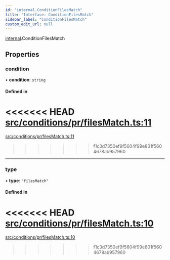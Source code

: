 ```yaml
---
id: "internal.ConditionFilesMatch"
title: "Interface: ConditionFilesMatch"
sidebar_label: "ConditionFilesMatch"
custom_edit_url: null
---
```


<!-- @format -->

[internal](../modules/internal.md).ConditionFilesMatch

## Properties

### condition

• **condition**: `string`

#### Defined in

<<<<<<< HEAD
[src/conditions/pr/filesMatch.ts:11](https://github.com/Resnovas/smartcloud/blob/b9e22a9/src/conditions/pr/filesMatch.ts#L11)
=======
[src/conditions/pr/filesMatch.ts:11](https://github.com/Resnovas/smartcloud/blob/b91f5b4/src/conditions/pr/filesMatch.ts#L11)

> > > > > > > f1c3d7350ef9f5604f99e801f5604678ab957960

---

### type

• **type**: `"filesMatch"`

#### Defined in

<<<<<<< HEAD
[src/conditions/pr/filesMatch.ts:10](https://github.com/Resnovas/smartcloud/blob/b9e22a9/src/conditions/pr/filesMatch.ts#L10)
=======
[src/conditions/pr/filesMatch.ts:10](https://github.com/Resnovas/smartcloud/blob/b91f5b4/src/conditions/pr/filesMatch.ts#L10)

> > > > > > > f1c3d7350ef9f5604f99e801f5604678ab957960
